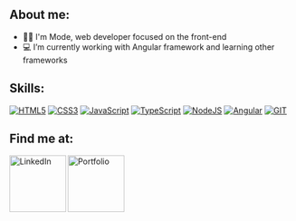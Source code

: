 ## About me:

- 👋🏻 I'm Mode, web developer focused on the front-end
- 💻 I’m currently working with Angular framework and learning other frameworks

## Skills:

[![HTML5](https://img.shields.io/badge/HTML5-E34F26?style=for-the-badge&logo=html5&logoColor=white)]()
[![CSS3](https://img.shields.io/badge/CSS3-1572B6?style=for-the-badge&logo=css3&logoColor=white)]()
[![JavaScript](https://img.shields.io/badge/javascript-00a2ff?style=for-the-badge&logo=javascript&logoColor=white&color=F18805)]()
[![TypeScript](https://img.shields.io/badge/typescript-00a2ff?style=for-the-badge&logo=typescript&logoColor=white&color=2e72be)]()
[![NodeJS](https://img.shields.io/badge/nodejs-00a2ff?style=for-the-badge&logo=node.js&logoColor=white&color=74c62b)]()
[![Angular](https://img.shields.io/badge/Angular-DD0031?style=for-the-badge&logo=angular&logoColor=white)]()
[![GIT](https://img.shields.io/badge/GIT-E44C30?style=for-the-badge&logo=git&logoColor=white)]()


## Find me at:
<a href="https://www.linkedin.com/in/modestocabral/">
<img align="left" alt="LinkedIn" width="100px" src="https://img.shields.io/badge/LinkedIn-blue?style=for-the-badge&logo=LinkedIn&logoColor=white&color=0e76a8" />
</a>
<a href="https://modestocabraldev.com/">
<img align="left" alt="Portfolio" width="100px" src="[https://img.shields.io/badge/LinkedIn-blue?style=for-the-badge&logo=LinkedIn&logoColor=white&color=0e76a8](https://img.shields.io/badge/website-000000?style=for-the-badge&logo=About.me&logoColor=white)" />
</a>



<br>
